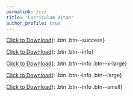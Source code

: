 ```yaml
---
permalink: /cv/
title: "Curriculum Vitae"
author_profile: true
---
```

[Click to Download](/pdfs/Resume.pdf){: .btn .btn--success}

[Click to Download](/pdfs/Resume.pdf){: .btn .btn--info}

[Click to Download](/pdfs/Resume.pdf){: .btn .btn--info .btn--x-large}

[Click to Download](/pdfs/Resume.pdf){: .btn .btn--info .btn--large}

[Click to Download](/pdfs/Resume.pdf){: .btn .btn--info .btn--small}
